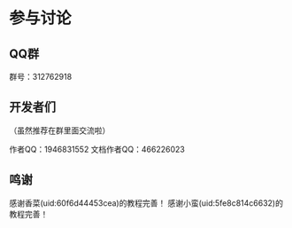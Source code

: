 # 参与讨论

## QQ群

群号：312762918

## 开发者们

（虽然推荐在群里面交流啦）

作者QQ：1946831552
文档作者QQ：466226023

## 鸣谢

感谢香菜(uid:60f6d44453cea)的教程完善！
感谢小蛮(uid:5fe8c814c6632)的教程完善！
